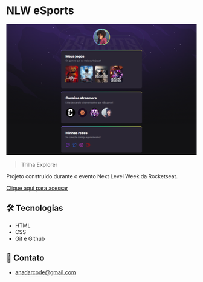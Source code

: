 # NLW eSports 

![previwe](./.github/previwe.png)

> Trilha Explorer

Projeto construido durante o evento Next Level Week da Rocketseat.

[Clique aqui para acessar](https://anad4rc.github.io/NLW-Esports-Explorer/)


## 🛠 Tecnologias

- HTML
- CSS
- Git e Github

## 📧 Contato

 - anadarcode@gmail.com